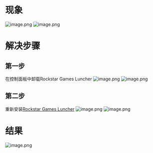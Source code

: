 # 现象
![image.png](https://djm-1317856319.cos.ap-shanghai.myqcloud.com/djm-1317856319/202401200950225.png)
![image.png](https://djm-1317856319.cos.ap-shanghai.myqcloud.com/djm-1317856319/202401200950227.png)
# 解决步骤
## 第一步
在控制面板中卸载Rockstar Games Luncher
![image.png](https://djm-1317856319.cos.ap-shanghai.myqcloud.com/djm-1317856319/202401200950228.png)
![image.png](https://djm-1317856319.cos.ap-shanghai.myqcloud.com/djm-1317856319/202401200950229.png)
## 第二步
重新安装[Rockstar Games Luncher](https://socialclub.rockstargames.com/rockstar-games-launcher)
![image.png](https://djm-1317856319.cos.ap-shanghai.myqcloud.com/djm-1317856319/202401200950230.png)
![image.png](https://djm-1317856319.cos.ap-shanghai.myqcloud.com/djm-1317856319/202401200950231.png)
# 结果
![image.png](https://djm-1317856319.cos.ap-shanghai.myqcloud.com/djm-1317856319/202401200950232.png)
